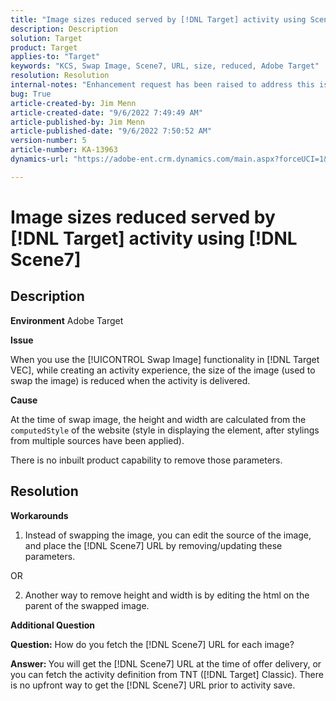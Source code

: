 ```yaml
---
title: "Image sizes reduced served by [!DNL Target] activity using Scene7"
description: Description
solution: Target
product: Target
applies-to: "Target"
keywords: "KCS, Swap Image, Scene7, URL, size, reduced, Adobe Target"
resolution: Resolution
internal-notes: "Enhancement request has been raised to address this issue permanentaly"
bug: True
article-created-by: Jim Menn
article-created-date: "9/6/2022 7:49:49 AM"
article-published-by: Jim Menn
article-published-date: "9/6/2022 7:50:52 AM"
version-number: 5
article-number: KA-13963
dynamics-url: "https://adobe-ent.crm.dynamics.com/main.aspx?forceUCI=1&pagetype=entityrecord&etn=knowledgearticle&id=f88b677b-b82d-ed11-9db1-0022480866ad"

---
```

# Image sizes reduced served by [!DNL Target] activity using [!DNL Scene7]

## Description


<b>Environment</b>
 Adobe Target

<b>Issue</b>

When you use the [!UICONTROL Swap Image] functionality in [!DNL Target VEC], while creating an activity experience, the size of the image (used to swap the image) is reduced when the activity is delivered.



<b>Cause</b>

At the time of swap image, the height and width are calculated from the `computedStyle` of the website (style in displaying the element, after stylings from multiple sources have been applied).

There is no inbuilt product capability to remove those parameters.








## Resolution


<b>Workarounds</b>

1. Instead of swapping the image, you can edit the source of the image, and place the [!DNL Scene7] URL by removing/updating these parameters.

OR

2. Another way to remove height and width is by editing the html on the parent of the swapped image.



<b>Additional Question</b>

<b>Question:</b> How do you fetch the [!DNL Scene7] URL for each image? 

<b>Answer: </b>You will get the [!DNL Scene7] URL at the time of offer delivery, or you can fetch the activity definition from TNT ([!DNL Target] Classic).
There is no upfront way to get the [!DNL Scene7] URL prior to activity save.

